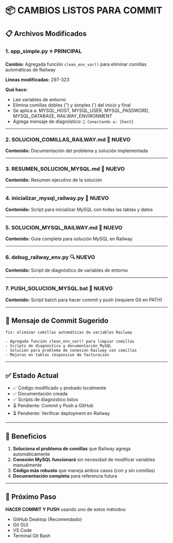 # 📦 CAMBIOS LISTOS PARA COMMIT

## 📋 Archivos Modificados

### 1. **app_simple.py** ⭐ PRINCIPAL
**Cambio:** Agregada función `clean_env_var()` para eliminar comillas automáticas de Railway

**Líneas modificadas:** 297-323

**Qué hace:**
- Lee variables de entorno
- Elimina comillas dobles (") y simples (') del inicio y final
- Se aplica a: MYSQL_HOST, MYSQL_USER, MYSQL_PASSWORD, MYSQL_DATABASE, RAILWAY_ENVIRONMENT
- Agrega mensaje de diagnóstico: `🔌 Conectando a: {host}`

---

### 2. **SOLUCION_COMILLAS_RAILWAY.md** 📄 NUEVO
**Contenido:** Documentación del problema y solución implementada

---

### 3. **RESUMEN_SOLUCION_MYSQL.md** 📄 NUEVO
**Contenido:** Resumen ejecutivo de la solución

---

### 4. **inicializar_mysql_railway.py** 🔧 NUEVO
**Contenido:** Script para inicializar MySQL con todas las tablas y datos

---

### 5. **SOLUCION_MYSQL_RAILWAY.md** 📄 NUEVO
**Contenido:** Guía completa para solución MySQL en Railway

---

### 6. **debug_railway_env.py** 🔍 NUEVO
**Contenido:** Script de diagnóstico de variables de entorno

---

### 7. **PUSH_SOLUCION_MYSQL.bat** 🚀 NUEVO
**Contenido:** Script batch para hacer commit y push (requiere Git en PATH)

---

## 💬 Mensaje de Commit Sugerido

```
fix: eliminar comillas automáticas de variables Railway

- Agregada función clean_env_var() para limpiar comillas
- Scripts de diagnóstico y documentación MySQL
- Solución para problema de conexión Railway con comillas
- Mejoras en tablas responsive de facturación
```

---

## ✅ Estado Actual

- ✅ Código modificado y probado localmente
- ✅ Documentación creada
- ✅ Scripts de diagnóstico listos
- ⏳ Pendiente: Commit y Push a GitHub
- ⏳ Pendiente: Verificar deployment en Railway

---

## 🚀 Beneficios

1. **Soluciona el problema de comillas** que Railway agrega automáticamente
2. **Conexión MySQL funcionará** sin necesidad de modificar variables manualmente
3. **Código más robusto** que maneja ambos casos (con y sin comillas)
4. **Documentación completa** para referencia futura

---

## 📌 Próximo Paso

**HACER COMMIT Y PUSH** usando uno de estos métodos:
- GitHub Desktop (Recomendado)
- Git GUI
- VS Code
- Terminal Git Bash








